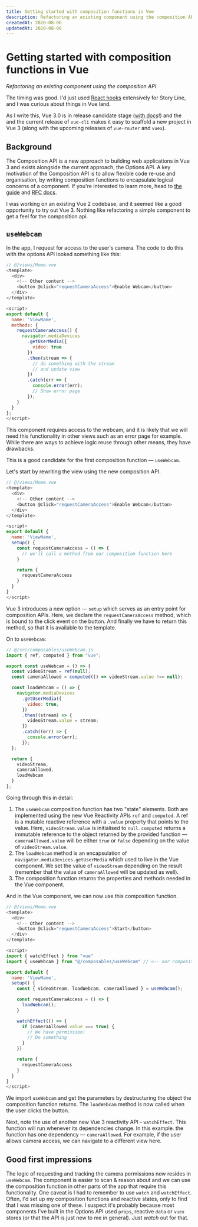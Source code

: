 ```yaml
---
title: Getting started with composition functions in Vue
description: Refactoring an existing component using the composition API
createdAt: 2020-08-06
updatedAt: 2020-08-06
---
```


# Getting started with composition functions in Vue
_Refactoring an existing component using the composition API_

The timing was good. I'd just used [React hooks](https://reactjs.org/docs/hooks-intro.html) extensively for Story Line, and I was curious about things in Vue land.

As I write this, Vue 3.0 is in release candidate stage ([with docs](https://v3.vuejs.org/guide/introduction.html)!) and the and the current release of `vue-cli` makes it easy to scaffold a new project in Vue 3 (along with the upcoming releases of `vue-router` and `vuex`).

## Background

The Composition API is a new approach to building web applications in Vue 3 and exists alongside the current approach, the Options API. A key motivation of the Composition API is to allow flexible code re-use and organisation, by writing composition functions to encapsulate logical concerns of a component. If you're interested to learn more, head to [the guide](https://v3.vuejs.org/guide/composition-api-introduction.html) and [RFC docs](https://composition-api.vuejs.org/).

I was working on an existing Vue 2 codebase, and it seemed like a good opportunity to try out Vue 3. Nothing like refactoring a simple component to get a feel for the composition api.

## `useWebcam`

In the app, I request for access to the user's camera. The code to do this with the options API looked something like this:

```js
// @/views/Home.vue
<template>
  <div>
    <!-- Other content -->
    <button @click="requestCameraAccess">Enable Webcam</button>
  </div>
</template>

<script>
export default {
  name: 'ViewName',
  methods: {
    requestCameraAccess() {
      navigator.mediaDevices
        .getUserMedia({
          video: true
        })
        .then(stream => {
          // do something with the stream
          // and update view
        })
        .catch(err => {
          console.error(err);
          // Show error page
        });
    }
  }
};
</script>
```
This component requires access to the webcam, and it is likely that we will need this functionality in other views such as an error page for example. While there are ways to achieve logic reuse through other means, they have drawbacks.

This is a good candidate for the first composition function — `useWebcam`.

Let's start by rewriting the view using the new composition API.

```js
// @/views/Home.vue
<template>
  <div>
    <!-- Other content -->
    <button @click="requestCameraAccess">Enable Webcam</button>
  </div>
</template>

<script>
export default {
  name: 'ViewName',
  setup() {
    const requestCameraAccess = () => {
      // we'll call a method from our composition function here
    }

    return {
      requestCameraAccess
    }
  }
}
</script>
```

Vue 3 introduces a new option — `setup` which serves as an entry point for composition APIs. Here, we declare the `requestCameraAccess` method, which is bound to the click event on the button. And finally we have to return this method, so that it is available to the template.

On to `useWebcam`:

```js
// @/src/composables/useWebcam.js
import { ref, computed } from "vue";

export const useWebcam = () => {
  const videoStream = ref(null);
  const cameraAllowed = computed(() => videoStream.value !== null);

  const loadWebcam = () => {
    navigator.mediaDevices
      .getUserMedia({
        video: true,
      })
      .then((stream) => {
        videoStream.value = stream;
      })
      .catch((err) => {
        console.error(err);
      });
  };

  return {
    videoStream,
    cameraAllowed,
    loadWebcam
  }
};
```

Going through this in detail:

1. The `useWebcam` composition function has two "state" elements. Both are implemented using the new Vue Reactivity APIs `ref` and `computed`. A ref is a mutable reactive reference with a `.value` property that points to the value. Here, `videoStream.value` is initialised to `null`. `computed` returns a immutable reference to the object returned by the provided function — `cameraAllowed.value` will be either `true` or `false` depending on the value of `videoStream.value`.
2. The `loadWebcam` method is an encapsulation of `navigator.mediaDevices.getUserMedia` which used to live in the Vue component. We set the value of `videoStream` depending on the result (remember that the value of `cameraAllowed` will be updated as well).
3. The composition function returns the properties and methods needed in the Vue component.

And in the Vue component, we can now use this composition function.

```js
// @/views/Home.vue
<template>
  <div>
    <!-- Other content -->
    <button @click="requestCameraAccess">Start</button>
  </div>
</template>

<script>
import { watchEffect } from "vue"
import { useWebcam } from "@/composables/useWebcam" // <-- our composition function

export default {
  name: 'ViewName',
  setup() {
    const { videoStream, loadWebcam, cameraAllowed } = useWebcam();

    const requestCameraAccess = () => {
      loadWebcam();
    }

    watchEffect(() => {
      if (cameraAllowed.value === true) {
        // We have permission!
        // Do something
      }
    })

    return {
      requestCameraAccess
    }
  }
}
</script>
```

We import `useWebcam` and get the parameters by destructuring the object the composition function returns. The `loadWebcam` method is now called when the user clicks the button.

Next, note the use of another new Vue 3 reactivity API - `watchEffect`. This function will run whenever its dependencies change. In this example. the function has one dependency — `cameraAllowed`. For example, if the user allows camera access, we can navigate to a different view here.

## Good first impressions

The logic of requesting and tracking the camera permissions now resides in `useWebcam`. The component is easier to scan & reason about and we can use the composition function in other parts of the app that require this functionality. One caveat is I had to remember to use `watch` and `watchEffect`. Often, I'd set up my composition functions and reactive states, only to find that I was missing one of these. I suspect it's probably because most components I've built in the Options API used `props`, reactive `data` or `vuex` stores (or that the API is just new to me in general). Just _watch_ out for that.
